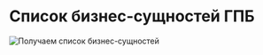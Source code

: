 # Список бизнес-сущностей ГПБ

![Получаем список бизнес-сущностей](@entity/gpbeaf.ia.business_entities/business_entities_table_list)